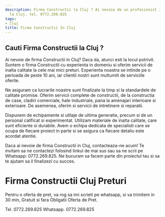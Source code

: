 ```yaml
---
description: Firma Constructii la Cluj ? Ai nevoie de un profesionist in Firma Constructii
  la Cluj. tel. 0772.269.825
tags:
- Cluj
title: Firma Constructii In Cluj
---
```



## Cauti Firma Constructii la Cluj ?

Ai nevoie de firma Constructii in Cluj? Daca da, atunci esti la locul potrivit. Suntem o firma Constructii cu experienta in domeniu si oferim servicii de inalta calitate la cele mai mici preturi. Experienta noastra se intinde pe o perioada de peste 10 ani, iar clientii nostri sunt multumiti de serviciile oferite.

Ne asiguram ca lucrarile noastre sunt finalizate la timp si la standardele de calitate promise. Oferim servicii complete de constructii, de la constructia de case, cladiri comerciale, hale industriale, pana la amenajari interioare si exterioare. De asemenea, oferim si servicii de intretinere si reparatii.

Dispunem de echipamente si utilaje de ultima generatie, precum si de un personal calificat si experimentat. Utilizam materiale de inalta calitate, care sunt eficiente si durabile. Avem o echipa dedicata de specialisti care se ocupa de fiecare proiect in parte si se asigura ca fiecare detaliu este acordat atentie.

Daca ai nevoie de firma Constructii in Cluj, contacteaza-ne acum! Te invitam sa ne contactezi folosind linkul de mai sus sau sa ne scrii pe Whatsapp: 0772.269.825. Ne bucuram sa facem parte din proiectul tau si sa te ajutam sa il finalizezi cu succes.

# Firma Constructii Cluj Preturi
Pentru o oferta de pret, va rog sa imi scrieti pe whatsapp, si va trimitem in 30 min, Gratuit si fara Obligatii Oferta de Pret.

Tel. 0772.269.825
Whatsapp. 0772.269.825